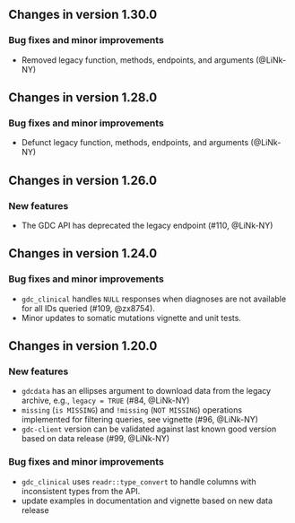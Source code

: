 ## Changes in version 1.30.0

### Bug fixes and minor improvements

* Removed legacy function, methods, endpoints, and arguments (@LiNk-NY)

## Changes in version 1.28.0

### Bug fixes and minor improvements

* Defunct legacy function, methods, endpoints, and arguments (@LiNk-NY)

## Changes in version 1.26.0

### New features

* The GDC API has deprecated the legacy endpoint (#110, @LiNk-NY) 

## Changes in version 1.24.0

### Bug fixes and minor improvements

* `gdc_clinical` handles `NULL` responses when diagnoses are not available for
all IDs queried (#109, @zx8754).
* Minor updates to somatic mutations vignette and unit tests.

## Changes in version 1.20.0

### New features

* `gdcdata` has an ellipses argument to download data from the legacy archive,
  e.g., `legacy = TRUE` (#84, @LiNk-NY)
* `missing` (`is MISSING`) and `!missing` (`NOT MISSING`) operations implemented
for filtering queries, see vignette (#96, @LiNk-NY)
* `gdc-client` version can be validated against last known good version based on
data release (#99, @LiNk-NY)

### Bug fixes and minor improvements

* `gdc_clinical` uses `readr::type_convert` to handle columns with inconsistent
  types from the API.
* update examples in documentation and vignette based on new data release
